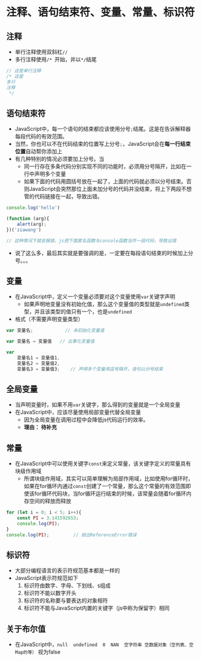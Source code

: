 
# 注释、语句结束符、变量、常量、标识符


## 注释
- 单行注释使用双斜杠`//`
- 多行注释使用`/* `开始，并以`*/`结尾

```javascript
// 这是单行注释
/* 这是
多行
注释
 */
```


## 语句结束符
- JavaScript中，每一个语句的结束都应该使用分号`;`结尾。这是在告诉解释器每段代码的有效范围。
- 当然，你也可以不在代码结束的位置写上分号`;`，JavaScript会在**每一行结束位置**自动帮你添加上
- 有几种特别的情况必须要加上分号。当
	- 同一行存在多条代码分别实现不同的功能时，必须用分号隔开，比如在一行中声明多个变量
	- 如果下面的代码用圆括号放在一起了，上面的代码就必须以分号结束。否则JavaScript会突然那位上面未加分号的代码并没结束，将上下两段不想管的代码链接在一起，导致出错。

```javascript
console.log('hello')

(function (arg){
	alert(arg);
})('ziawang')

// 这种情况下就会报错，js把下面匿名函数与console函数当作一段代码，导致出错
```

- 说了这么多，最后其实就是要强调的是，一定要在每段语句结束的时候加上分号。。。

## 变量
- 在JavaScript中，定义一个变量必须要对这个变量使用`var`关键字声明
	- 如果声明地变量没有初始化值，那么这个变量值的类型就是`undefined`类型，并且该类型的值只有一个，也是`undefined`
- 格式（不需要声明变量类型）

```javascript
var 变量名;			// 未初始化变量值

var 变量名 = 变量值	// 出事化变量值

var 
	变量名1 = 变量值1,  
	变量名2 = 变量值2,  
	变量名3 = 变量值3;    // 声明多个变量用逗号隔开，语句以分号结束
```

## 全局变量
- 当声明变量时，如果不用`var`关键字，那么得到的变量就是一个全局变量
- 在JavaScript中，应该尽量使用局部变量代替全局变量
	- 因为全局变量在调用过程中会降低js代码运行的效率。
	- **理由： 待补充**


## 常量
- 在JavaScript中可以使用关键字`const`来定义常量，该关键字定义的常量具有块级作用域
	- 所谓块级作用域，其实可以简单理解为局部作用域，比如使用for循环时，如果在for循环内通过`const`创建了一个常量，那么这个常量的有效范围即使该for循环代码块，当for循环运行结束的时候，该常量会随着for循环内存空间的释放而释放

```javascript
for (let i = 0; i < 5; i++){
    const PI = 3.141592653;
    console.log(PI);
}
console.log(PI);         // 抛出ReferenceError错误
```


## 标识符
- 大部分编程语言的表示符规范基本都是一样的
- JavaScript表示符规范如下
	1. 标识符由数字、字母、下划线、`$`组成
	2. 标识符不能以数字开头
	3. 标识符的名称要与要表达的对象相符
	4. 标识符不能与JavaScript内置的关键字（js中称为保留字）相同

## 关于布尔值
- 在JavaScript中，`null  undefined  0  NAN  空字符串 空数据对象（空列表、空Map的等）` 视为false 



